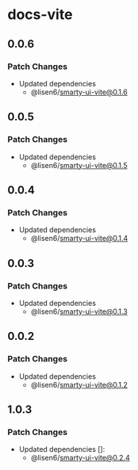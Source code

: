 # docs-vite

## 0.0.6

### Patch Changes

- Updated dependencies
  - @lisen6/smarty-ui-vite@0.1.6

## 0.0.5

### Patch Changes

- Updated dependencies
  - @lisen6/smarty-ui-vite@0.1.5

## 0.0.4

### Patch Changes

- Updated dependencies
  - @lisen6/smarty-ui-vite@0.1.4

## 0.0.3

### Patch Changes

- Updated dependencies
  - @lisen6/smarty-ui-vite@0.1.3

## 0.0.2

### Patch Changes

- Updated dependencies
  - @lisen6/smarty-ui-vite@0.1.2

## 1.0.3

### Patch Changes

- Updated dependencies []:
  - @lisen6/smarty-ui-vite@0.2.4
